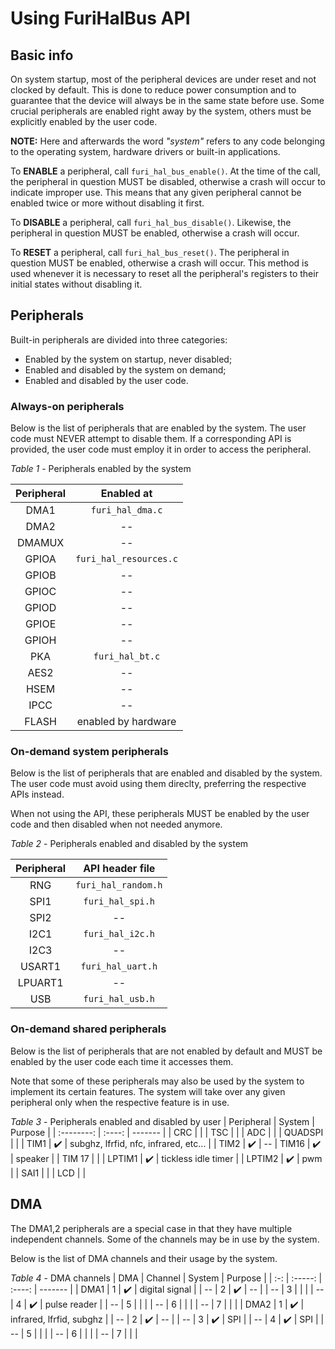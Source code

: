 # Using FuriHalBus API
## Basic info
On system startup, most of the peripheral devices are under reset and not clocked by default. This is done to reduce power consumption and to guarantee that the device will always be in the same state before use.
Some crucial peripherals are enabled right away by the system, others must be explicitly enabled by the user code.

**NOTE:** Here and afterwards the word *"system"* refers to any code belonging to the operating system, hardware drivers or built-in applications.

To **ENABLE** a peripheral, call `furi_hal_bus_enable()`. At the time of the call, the peripheral in question MUST be disabled, otherwise a crash will occur to indicate improper use. This means that any given peripheral cannot be enabled twice or more without disabling it first.

To **DISABLE** a peripheral, call `furi_hal_bus_disable()`. Likewise, the peripheral in question MUST be enabled, otherwise a crash will occur.

To **RESET** a peripheral, call `furi_hal_bus_reset()`. The peripheral in question MUST be enabled, otherwise a crash will occur. This method is used whenever it is necessary to reset all the peripheral's registers to their initial states without disabling it.

## Peripherals
Built-in peripherals are divided into three categories: 
- Enabled by the system on startup, never disabled;
- Enabled and disabled by the system on demand;
- Enabled and disabled by the user code.

### Always-on peripherals
Below is the list of peripherals that are enabled by the system. The user code must NEVER attempt to disable them. If a corresponding API is provided, the user code must employ it in order to access the peripheral.

*Table 1* - Peripherals enabled by the system

| Peripheral | Enabled at |
| :--------: | :--------: |
| DMA1 | `furi_hal_dma.c` |
| DMA2 | -- |
| DMAMUX | -- |
| GPIOA | `furi_hal_resources.c` |
| GPIOB | -- |
| GPIOC | -- |
| GPIOD | -- |
| GPIOE | -- |
| GPIOH | -- |
| PKA | `furi_hal_bt.c` |
| AES2 | -- |
| HSEM | -- |
| IPCC | -- |
| FLASH | enabled by hardware |

### On-demand system peripherals
Below is the list of peripherals that are enabled and disabled by the system. The user code must avoid using them direclty, preferring the respective APIs instead.

When not using the API, these peripherals MUST be enabled by the user code and then disabled when not needed anymore.

*Table 2* - Peripherals enabled and disabled by the system

| Peripheral | API header file |
| :--------: | :-------------: |
| RNG | `furi_hal_random.h` |
| SPI1 | `furi_hal_spi.h` |
| SPI2 | -- |
| I2C1 | `furi_hal_i2c.h` |
| I2C3 | -- |
| USART1 | `furi_hal_uart.h` |
| LPUART1 | -- |
| USB | `furi_hal_usb.h` |

### On-demand shared peripherals
Below is the list of peripherals that are not enabled by default and MUST be enabled by the user code each time it accesses them. 

Note that some of these peripherals may also be used by the system to implement its certain features. 
The system will take over any given peripheral only when the respective feature is in use.

*Table 3* - Peripherals enabled and disabled by user
| Peripheral | System | Purpose |
| :--------: | :----: | ------- |
| CRC | |
| TSC | |
| ADC | |
| QUADSPI | |
| TIM1 | ✔️ | subghz, lfrfid, nfc, infrared, etc... |
| TIM2 | ✔️ | --
| TIM16 | ✔️ | speaker |
| TIM 17 | |
| LPTIM1 | ✔️ | tickless idle timer |
| LPTIM2 | ✔️ | pwm |
| SAI1 | |
| LCD | |


## DMA
The DMA1,2 peripherals are a special case in that they have multiple independent channels. Some of the channels may be in use by the system.

Below is the list of DMA channels and their usage by the system.

*Table 4* - DMA channels
| DMA | Channel | System | Purpose |
| :-: | :-----: | :----: | ------- |
| DMA1 | 1 | ✔️ | digital signal |
|  --  | 2 | ✔️ | -- |
|  --  | 3 | | |
|  --  | 4 | ✔️ |  pulse reader |
|  --  | 5 | | |
|  --  | 6 | | |
|  --  | 7 | | |
| DMA2 | 1 | ✔️ | infrared, lfrfid, subghz |
|  --  | 2 | ✔️ | -- |
|  --  | 3 | ✔️ | SPI |
|  --  | 4 | ✔️ | SPI |
|  --  | 5 | | |
|  --  | 6 | | |
|  --  | 7 | | |

